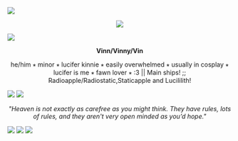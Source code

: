 ![](https://64.media.tumblr.com/178826b3dc477ba2d9654996732787ee/f14a73274c031125-7b/s2048x3072/5e3e436b8a535877f6d59af8523ec96444a9e911.pnj)
<div align="center">
  <img src="https://64.media.tumblr.com/d35109ead6fa5ee7eafae49e31d88e95/d87ad47082fe3c51-0b/s540x810/8e081d9cb3eb032118492ce4455e5083de2add3c.gifv">
</div>

![](https://64.media.tumblr.com/2077065e303e11d3d03dcb208c539fa7/94bb6a3f9633dfc4-e8/s2048x3072/e766fb400463c5c643a0b43f74255ddee92d435a.pnj)
<p align="center"><B>Vinn/Vinny/Vin</B></p>
<p align="center">he/him ⭒ minor ⭒ lucifer kinnie ⭒ easily overwhelmed ⭒ usually in cosplay ⭒ lucifer is me ⭒ fawn lover ⭒ :3 || Main ships! ;; Radioapple/Radiostatic,Staticapple and Lucililith!</p>

![](https://64.media.tumblr.com/2077065e303e11d3d03dcb208c539fa7/94bb6a3f9633dfc4-e8/s2048x3072/e766fb400463c5c643a0b43f74255ddee92d435a.pnj)
![](https://64.media.tumblr.com/8abaa3ccacc706798ad61a80cf88f5fb/7c286e68eff1a3e7-1e/s2048x3072/106b7ffbae89b682c84f6970a55bb071940c1418.pnj)

<p align="center"><I>"Heaven is not exactly as carefree as you might think. They have rules, lots of rules, and they aren't very open minded as you’d hope."</I></p>

![](https://64.media.tumblr.com/8abaa3ccacc706798ad61a80cf88f5fb/7c286e68eff1a3e7-1e/s2048x3072/106b7ffbae89b682c84f6970a55bb071940c1418.pnj)
![](https://64.media.tumblr.com/ba2559dbfe38ffcb4daf2179b738c277/c489a7da8d71849c-83/s640x960/e3ee4f3efebdb4d1b937056c7bca61f0ff3691bf.pnj)
![](https://64.media.tumblr.com/e0a9d60111e7dd4e5b4d64010a707dad/72a5fab48a9c5b96-2c/s2048x3072/3fc3909a83d0ef6523fd869a2e065add4f5d34e6.pnj)
<!--
**Vinn-commits/Vinn-commits** is a ✨ _special_ ✨ repository because its `README.md` (this file) appears on your GitHub profile.>
